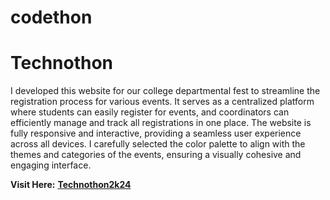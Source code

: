 ﻿# codethon
# Technothon
I developed this website for our college departmental fest to streamline the registration process for various events. It serves as a centralized platform where students can easily register for events, and coordinators can efficiently manage and track all registrations in one place. The website is fully responsive and interactive, providing a seamless user experience across all devices. I carefully selected the color palette to align with the themes and categories of the events, ensuring a visually cohesive and engaging interface.

**Visit Here:** [**Technothon2k24**](https://aryanjadile.github.io/technothon2k24/)
